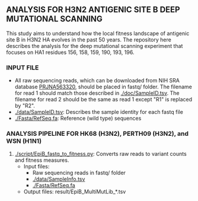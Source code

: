 ## ANALYSIS FOR H3N2 ANTIGENIC SITE B DEEP MUTATIONAL SCANNING
This study aims to understand how the local fitness landscape of antigenic site B in H3N2 HA evolves in the past 50 years. The repository here describes the analysis for the deep mutational scanning experiment that focuses on HA1 residues 156, 158, 159, 190, 193, 196.

### INPUT FILE
* All raw sequencing reads, which can be downloaded from NIH SRA database [PRJNA563320](https://www.ncbi.nlm.nih.gov/bioproject/PRJNA563320), should be placed in fastq/ folder. The filename for read 1 should match those described in [./doc/SampleID.tsv](./doc/SampleID.tsv). The filename for read 2 should be the same as read 1 except "R1" is replaced by "R2".
* [./data/SampleID.tsv](./data/SampleID.tsv): Describes the sample identity for each fastq file
* [./Fasta/RefSeq.fa](./Fasta/RefSeq.fa): Reference (wild type) sequences

### ANALYSIS PIPELINE FOR HK68 (H3N2), PERTH09 (H3N2), and WSN (H1N1)
1. [./script/EpiB\_fastq\_to\_fitness.py](./script/EpiB_fastq_to_fitness.py): Converts raw reads to variant counts and fitness measures.
    - Input files:
      - Raw sequencing reads in fastq/ folder
      - [./data/SampleInfo.tsv](./data/SampleInfo.tsv)
      - [./Fasta/RefSeq.fa](./Fasta/RefSeq.fa)
    - Output files: result/EpiB\_MultiMutLib\_\*.tsv
